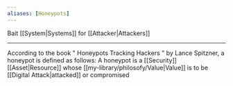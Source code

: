 ```yaml
---
aliases: [Honeypots]
---
```


Bait [[System|Systems]] for [[Attacker|Attackers]]

---

According to the book " Honeypots Tracking Hackers " by Lance Spitzner, a honeypot is defined as follows: A honeypot is a [[Security]] [[Asset|Resource]] whose [[my-library/philosofy/Value|Value]] is to be [[Digital Attack|attacked]] or compromised